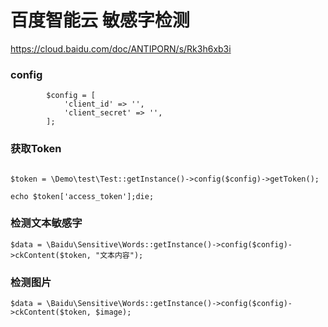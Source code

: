 # 百度智能云 敏感字检测

https://cloud.baidu.com/doc/ANTIPORN/s/Rk3h6xb3i
### config
```
        $config = [
            'client_id' => '',
            'client_secret' => '',
        ];

```
### 获取Token

```

$token = \Demo\test\Test::getInstance()->config($config)->getToken();

echo $token['access_token'];die;

```

### 检测文本敏感字

```
$data = \Baidu\Sensitive\Words::getInstance()->config($config)->ckContent($token, "文本内容");

```

### 检测图片

```
$data = \Baidu\Sensitive\Words::getInstance()->config($config)->ckContent($token, $image);

```
